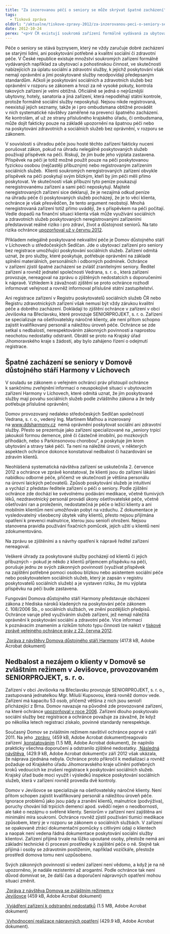 ```yaml
---
title: "Za inzerovanou péčí o seniory se může skrývat špatné zacházení"
tags:
  - Tisková zpráva
oldUrl: "/aktualne/tiskove-zpravy-2012/za-inzerovanou-peci-o-seniory-se-muze-skryvat-spatne-zachazeni"
date: 2012-10-24
perex: "<p>V ČR existují soukromá zařízení formálně vydávaná za ubytovací a pohostinskou činnost, ve skutečnosti nelegálně za úplatu nabízející sociální a zdravotní služby, které neodpovídají standardům. Ohroženo je zde zdraví i důstojnost seniorů. Příkladem je Domov důstojného stáří v Líchovech u středočeských Sedlčan. S nedbalostí a nerespektováním zákonných povinností se však ochránce setkal i v registrovaném zařízení Domov se zvláštním režimem v Jevišovce.</p>"
---
```


<!-- imported from the old website -->

<p>Péče o seniory se stává byznysem, který ne vždy zaručuje dobré zacházení se starými lidmi, ani poskytování potřebné a kvalitní sociální či zdravotní péče. V České republice existuje množství soukromých zařízení formálně vydávaných například za ubytovací a pohostinskou činnost, ve skutečnosti nabízejících za úplatu sociální a zdravotní služby, k jejichž poskytování však nemají oprávnění a jimi poskytované služby neodpovídají předepsaným standardům. Ačkoli je poskytování sociálních a zdravotních služeb bez oprávnění v rozporu se zákonem a hrozí za ně vysoké pokuty, kontrola takových zařízení je velmi obtížná. Oficiálně se jedná o nejrůznější ubytovny, hotely, sanatoria a jiná zařízení, která nepodléhají státní kontrole, protože formálně sociální služby neposkytují. Nejsou nikde registrovaná, neexistují jejich seznamy, takže je i pro ombudsmana obtížné provádět v nich systematické návštěvy zaměřené na prevenci špatného zacházení. Ke kontrolám, ať už ze strany příslušného krajského úřadu, či ombudsmana, může dojít fakticky pouze na základě upozornění na špatnou péči nebo na poskytování zdravotních a sociálních služeb bez oprávnění, v rozporu se zákonem.</p><p>V souvislosti s úhradou péče jsou hosté těchto zařízení fakticky nuceni porušovat zákon, pokud na úhradu nelegálně poskytovaných služeb používají příspěvek na péči. Riskují, že jim bude jeho výplata zastavena. Příspěvek na péči je totiž možné použít pouze na péči poskytovanou fyzickou osobou (nejčastěji příbuzným) nebo registrovaným zařízením sociálních služeb.  Klienti soukromých neregistrovaných zařízení obvykle příspěvek na péči poskytují svým blízkým, kteří by jim péči měli přímo poskytovat. Ve skutečnosti však příbuzní tyto peníze poukazují neregistrovanému zařízení a sami péči neposkytují. Majitelé neregistrovaných zařízení sice deklarují, že je nezajímá odkud peníze na úhradu péče či poskytovaných služeb pocházejí, že je to věcí klienta, ochránce je však přesvědčen, že tento argument neobstojí. Mnohá neregistrovaná zařízení totiž přímo uvádějí, že s příspěvkem na péči počítají. Vedle dopadů na finanční situaci klienta však může využívání sociálních a zdravotních služeb poskytovaných neregistrovanými zařízeními představovat reálné riziko i pro zdraví, život a důstojnost seniorů. Na tato rizika ochránce <a href="http://www.ochrance.cz/tiskove-zpravy/tiskove-zpravy-2012/pece-o-seniory-jako-podnikatelsky-zamer-bez-zaruky-kvality/" target="_blank">upozorňoval už v červnu 2012</a>.</p><p>Příkladem nelegálně poskytované nekvalitní péče je Domov důstojného stáří v Líchovech u středočeských Sedlčan. Jde o ubytovací zařízení pro seniory bez registrace umožňující poskytování sociálních služeb. Zařízení odmítá uznat, že pro služby, které poskytuje, potřebuje oprávnění na základě splnění materiálních, personálních i odborných podmínek. Ochránce v zařízení zjistil špatné zacházení se zvlášť zranitelnými seniory. Ředitel zařízení a rovněž jednatel společnosti Vedrana, s. r. o., která zařízení provozuje, nereagoval na zprávu o zjištěných nedostatcích s doporučeními k nápravě. Vzhledem k závažnosti zjištění se proto ochránce rozhodl informovat veřejnost a rovněž informoval příslušné státní zastupitelství.</p><p>Ani registrace zařízení v Registru poskytovatelů sociálních služeb ČR nebo Registru zdravotnických zařízení však nemusí být vždy zárukou kvalitní péče a dobrého zacházení. Dokládají to zjištění ochránce v zařízení v obci Jevišovka na Břeclavsku, které provozuje SENIORPROJEKT, s. r. o. Zařízení se specializuje na ošetřovatelsky náročné klienty, ale není přitom schopno zajistit kvalifikovaný personál a náležitou úroveň péče. Ochránce se zde setkal s nedbalostí, nerespektováním zákonných povinností a naprostou neochotou nedostatky odstranit. Obrátil se proto na Krajský úřad Jihomoravského kraje s žádostí, aby bylo zahájeno řízení o odejmutí registrace. </p><h2>Špatné zacházení se seniory v Domově důstojného stáří Harmony v Líchovech </h2><p>V souladu se zákonem o veřejném ochránci práv přistoupil ochránce k sankčnímu zveřejnění informací o neuspokojivé situaci v ubytovacím zařízení Harmony v Líchovech, které odmítá uznat, že jím poskytované služby mají povahu sociálních služeb podle zvláštního zákona a že tedy potřebuje příslušné oprávnění; </p><p>Domov provozovaný nedaleko středočeských Sedlčan společností Vedrana, s. r. o., vedený Ing. Martinem Maťhou a inzerovaný na <a title="Otevření do nového okna" href="http://www.ddsharmony.cz/" target="_blank">www.ddsharmony.cz</a> <img alt="" src="https://www.ochrance.cz/typo3/ext/od_linkdesc/icons/external.gif" class="od_linkdesc_icon_external" /> nemá oprávnění poskytovat sociální ani zdravotní služby. Přesto se prezentuje jako zařízení specializované na „seniory trpící jakoukoli formou demence, plně či částečně imobilní, po mozkových příhodách, nebo s Parkinsonovou chorobou“, a poskytuje jim krom ubytování a stravy také péči. Ta není na náležité úrovni, v některých aspektech ochránce dokonce konstatoval nedbalost či hazardování se zdravím klientů. </p><p>Neohlášená systematická návštěva zařízení se uskutečnila 2. července 2012 a ochránce ve zprávě konstatoval, že klienti jsou do zařízení lákáni nabídkou odborné péče, přičemž ve skutečnosti je většina personálu na úrovni laických pečovatelů. Způsob poskytování služeb je intuitivní a vychází z představ ředitele zařízení o péči o seniory. Podle zjištění ochránce zde dochází ke svévolnému podávání medikace, včetně tlumivých léků, nezdravotnický personál provádí úkony ošetřovatelské péče, včetně ošetřování ran a proleženin, nedostatečná je péče o ležící klienty a ani mobilním klientům není umožňován pobyt na vzduchu. Z dokumentace je vysledovatelný všeobecný úbytek váhy klientů, přesto nejsou přijímána opatření k prevenci malnutrice, kterou jsou senioři ohroženi. Nejsou stanovena pravidla používání fixačních pomůcek, jejich užití u klientů není zdokumentováno.</p><p>Na zprávu se zjištěními a s návrhy opatření k nápravě ředitel zařízení nereagoval.</p><p>Veškeré úhrady za poskytované služby pocházejí od klientů či jejich příbuzných – pokud je někdo z klientů příjemcem příspěvku na péči, porušuje jednu ze svých zákonných povinností (využívat příspěvek na zajištění potřebné pomoci osobou blízkou nebo asistentem sociální péče nebo poskytovatelem sociálních služeb, který je zapsán v registru poskytovatelů sociálních služeb) a je vystaven riziku, že mu výplata příspěvku na péči bude zastavena.</p><p>Fungování Domova důstojného stáří Harmony představuje obcházení zákona z hlediska nároků kladených na poskytování péče zákonem č. 108/2006 Sb., o sociálních službách, ve znění pozdějších předpisů. Ochránce varuje před využíváním služeb zařízení, jež nemají náležitá oprávnění k poskytování sociální a zdravotní péče. Více informací k poznávacím znamením a rizikům tohoto typu činnosti lze nalézt v <a href="http://www.ochrance.cz/tiskove-zpravy/tiskove-zpravy-2012/pece-o-seniory-jako-podnikatelsky-zamer-bez-zaruky-kvality/">tiskové zprávě veřejného ochránce práv z 22. června 2012</a>.</p><p><a title="Otevření do nového okna" href="/uploads-import/ochrana_osob/2012/Zprava_z_NZ_DDS_Lichovy.pdf" target="_blank"><img alt="" src="https://www.ochrance.cz/typo3/ext/od_linkdesc/icons/pdf.gif" class="od_linkdesc_icon" /> Zpráva z návštěvy Domova důstojného stáří Harmony</a> (417.8 kB, Adobe Acrobat dokument)</p><h2>Nedbalost a nezájem o klienty v Domově se zvláštním režimem v Jevišovce, provozovaném SENIORPROJEKT, s. r. o. </h2><p>Zařízení v obci Jevišovka na Břeclavsku provozuje SENIORPROJEKT, s. r. o., zastupovaná jednatelkou Mgr. Miluší Kupsovou, která rovněž domov vede. Zařízení má kapacitu 53 osob, přičemž většina z nich jsou senioři přicházející z Brna. Domov navazuje na původně zde provozované zařízení, na které ochránce <a href="https://www.ochrance.cz/ochrana-osob-omezenych-na-svobode/zarizeni-socialnich-sluzeb/zprava-z-navstevy-sanatoria/" target="_blank">upozorňoval v roce 2006</a>. Zařízení dlouho poskytovalo sociální služby bez registrace a ochránce považuje za závažné, že když po několika letech registraci získalo, povinné standardy nerespektuje.</p><p>Současný Domov se zvláštním režimem navštívil ochránce poprvé v září 2011. Na jeho <a title="Otevření do nového okna" href="/uploads-import/ochrana_osob/2012/Zprava_z_NZ_DDS_Jevisovka.pdf" target="_blank"><img alt="" src="https://www.ochrance.cz/typo3/ext/od_linkdesc/icons/pdf.gif" class="od_linkdesc_icon" /> zprávu </a> (459 kB, Adobe Acrobat dokument)reagovalo zařízení <a title="Otevření do nového okna" href="/uploads-import/ochrana_osob/2012/Jevisovka-vyjadreni.pdf" target="_blank"><img alt="" src="https://www.ochrance.cz/typo3/ext/od_linkdesc/icons/pdf.gif" class="od_linkdesc_icon" /> konstatováním</a> (1.5 MB, Adobe Acrobat dokument), že naplnilo prakticky všechna doporučení a odstranilo zjištěné nedostatky. <a title="Otevření do nového okna" href="/uploads-import/ochrana_osob/2012/Sankce_Jevisovka.pdf" target="_blank"><img alt="" src="https://www.ochrance.cz/typo3/ext/od_linkdesc/icons/pdf.gif" class="od_linkdesc_icon" /> Následná návštěva </a> (429.9 kB, Adobe Acrobat dokument)v září 2012 však ukázala, že náprava zjednána nebyla. Ochránce proto přikročil k medializaci a rovněž požaduje od Krajského úřadu Jihomoravského kraje učinění potřebných kroků vedoucích ke zrušení registrace k poskytování sociálních služeb. Krajský úřad bude moci využít i výsledků inspekce poskytování sociálních služeb, která v zařízení rovněž provedla dvě kontroly.</p><p>Domov v Jevišovce se specializuje na ošetřovatelsky náročné klienty. Není přitom schopen zajistit kvalifikovaný personál a náležitou úroveň péče. Ignorace problémů jako jsou pády a zranění klientů, malnutrice (podvýživa), poruchy chování lidí trpících demencí apod. svědčí nejen o neodbornosti, ale také o nezájmu o svěřené klienty. Seniorům v zařízení není zajištěna ani minimální míra soukromí. Ochránce rovněž zjistil používání tlumicí medikace způsobem, který je v rozporu se zákonem o sociálních službách. V zařízení se opakovaně ztrácí dokumentační pomůcky s citlivými údaji o klientech a naopak není vedena řádná dokumentace poskytování sociální služby klientovi. Zařízení přijímá trvale na lůžko upoutané osoby, přestože nemá ani základní technické či procesní prostředky k zajištění péče o ně. Stejně tak přijímá i osoby se zdravotním postižením, například vozíčkáře, přestože prostředí domova tomu není uzpůsobeno.</p><p>Svých zákonných povinností si vedení zařízení není vědomo, a když je na ně upozorněno, je nadále rezistentní až arogantní. Podle ochránce tak není důvod domnívat se, že další čas a doporučení nápravných opatření mohou situaci změnit.</p><p><a title="Otevření do nového okna" href="/uploads-import/ochrana_osob/2012/Zprava_z_NZ_DDS_Jevisovka.pdf" target="_blank"><img alt="" src="https://www.ochrance.cz/typo3/ext/od_linkdesc/icons/pdf.gif" class="od_linkdesc_icon" /> Zpráva z návštěva Domova se zvláštním režimem v Jevišovce</a> (459 kB, Adobe Acrobat dokument)</p><p><a title="Otevření do nového okna" href="/uploads-import/ochrana_osob/2012/Jevisovka-vyjadreni.pdf" target="_blank"><img alt="" src="https://www.ochrance.cz/typo3/ext/od_linkdesc/icons/pdf.gif" class="od_linkdesc_icon" /> Vyjádření zařízení k odstranění nedostatků</a> (1.5 MB, Adobe Acrobat dokument)</p><p><a title="Otevření do nového okna" href="/uploads-import/ochrana_osob/2012/Sankce_Jevisovka.pdf" target="_blank"><img alt="" src="https://www.ochrance.cz/typo3/ext/od_linkdesc/icons/pdf.gif" class="od_linkdesc_icon" /> Vyhodnocení realizace nápravných opatření</a> (429.9 kB, Adobe Acrobat dokument).</p>
